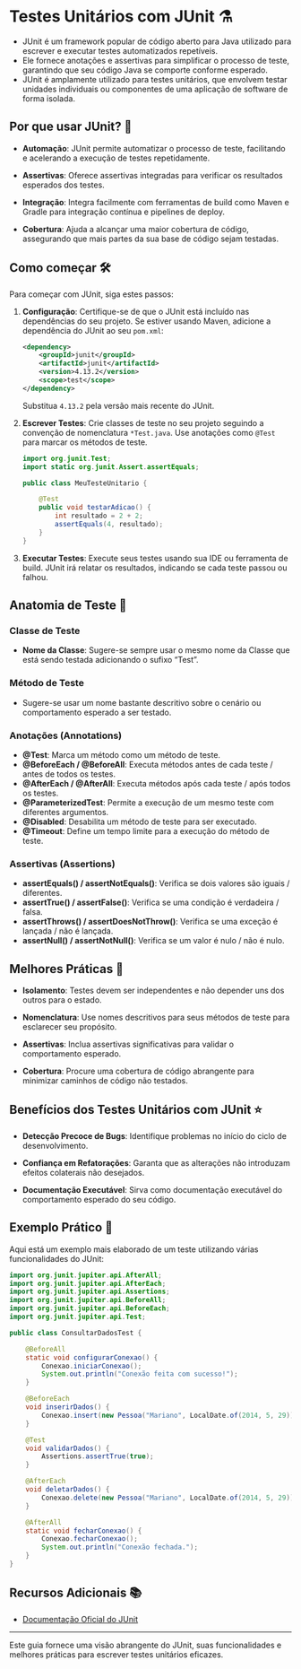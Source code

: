 # Testes Unitários com JUnit ⚗️

- JUnit é um framework popular de código aberto para Java utilizado para escrever e executar testes automatizados repetíveis.
- Ele fornece anotações e assertivas para simplificar o processo de teste, garantindo que seu código Java se comporte conforme esperado.
- JUnit é amplamente utilizado para testes unitários, que envolvem testar unidades individuais ou componentes de uma aplicação de software de forma isolada.

## Por que usar JUnit? 🚀

- **Automação**: JUnit permite automatizar o processo de teste, facilitando e acelerando a execução de testes repetidamente.
  
- **Assertivas**: Oferece assertivas integradas para verificar os resultados esperados dos testes.
  
- **Integração**: Integra facilmente com ferramentas de build como Maven e Gradle para integração contínua e pipelines de deploy.
  
- **Cobertura**: Ajuda a alcançar uma maior cobertura de código, assegurando que mais partes da sua base de código sejam testadas.

## Como começar 🛠️

Para começar com JUnit, siga estes passos:

1. **Configuração**: Certifique-se de que o JUnit está incluído nas dependências do seu projeto. Se estiver usando Maven, adicione a dependência do JUnit ao seu `pom.xml`:
   ```xml
   <dependency>
       <groupId>junit</groupId>
       <artifactId>junit</artifactId>
       <version>4.13.2</version>
       <scope>test</scope>
   </dependency>
   ```
   Substitua `4.13.2` pela versão mais recente do JUnit.

2. **Escrever Testes**: Crie classes de teste no seu projeto seguindo a convenção de nomenclatura `*Test.java`. Use anotações como `@Test` para marcar os métodos de teste.
   ```java
   import org.junit.Test;
   import static org.junit.Assert.assertEquals;
   
   public class MeuTesteUnitario {
   
       @Test
       public void testarAdicao() {
           int resultado = 2 + 2;
           assertEquals(4, resultado);
       }
   }
   ```

3. **Executar Testes**: Execute seus testes usando sua IDE ou ferramenta de build. JUnit irá relatar os resultados, indicando se cada teste passou ou falhou.

## Anatomia de Teste 📝

### Classe de Teste

- **Nome da Classe**: Sugere-se sempre usar o mesmo nome da Classe que está sendo testada adicionando o sufixo “Test”.

### Método de Teste

- Sugere-se usar um nome bastante descritivo sobre o cenário ou comportamento esperado a ser testado.

### Anotações (Annotations)

- **@Test**: Marca um método como um método de teste.
- **@BeforeEach / @BeforeAll**: Executa métodos antes de cada teste / antes de todos os testes.
- **@AfterEach / @AfterAll**: Executa métodos após cada teste / após todos os testes.
- **@ParameterizedTest**: Permite a execução de um mesmo teste com diferentes argumentos.
- **@Disabled**: Desabilita um método de teste para ser executado.
- **@Timeout**: Define um tempo limite para a execução do método de teste.

### Assertivas (Assertions)

- **assertEquals() / assertNotEquals()**: Verifica se dois valores são iguais / diferentes.
- **assertTrue() / assertFalse()**: Verifica se uma condição é verdadeira / falsa.
- **assertThrows() / assertDoesNotThrow()**: Verifica se uma exceção é lançada / não é lançada.
- **assertNull() / assertNotNull()**: Verifica se um valor é nulo / não é nulo.

## Melhores Práticas 🎯

- **Isolamento**: Testes devem ser independentes e não depender uns dos outros para o estado.
  
- **Nomenclatura**: Use nomes descritivos para seus métodos de teste para esclarecer seu propósito.
  
- **Assertivas**: Inclua assertivas significativas para validar o comportamento esperado.
  
- **Cobertura**: Procure uma cobertura de código abrangente para minimizar caminhos de código não testados.

## Benefícios dos Testes Unitários com JUnit ⭐

- **Detecção Precoce de Bugs**: Identifique problemas no início do ciclo de desenvolvimento.
  
- **Confiança em Refatorações**: Garanta que as alterações não introduzam efeitos colaterais não desejados.
  
- **Documentação Executável**: Sirva como documentação executável do comportamento esperado do seu código.

## Exemplo Prático 📘

Aqui está um exemplo mais elaborado de um teste utilizando várias funcionalidades do JUnit:

```java
import org.junit.jupiter.api.AfterAll;
import org.junit.jupiter.api.AfterEach;
import org.junit.jupiter.api.Assertions;
import org.junit.jupiter.api.BeforeAll;
import org.junit.jupiter.api.BeforeEach;
import org.junit.jupiter.api.Test;

public class ConsultarDadosTest {

    @BeforeAll 
    static void configurarConexao() {
        Conexao.iniciarConexao();
        System.out.println("Conexão feita com sucesso!");
    }

    @BeforeEach 
    void inserirDados() {
        Conexao.insert(new Pessoa("Mariano", LocalDate.of(2014, 5, 29)));
    }

    @Test
    void validarDados() {
        Assertions.assertTrue(true);
    }

    @AfterEach
    void deletarDados() {
        Conexao.delete(new Pessoa("Mariano", LocalDate.of(2014, 5, 29)));
    }

    @AfterAll
    static void fecharConexao() {
        Conexao.fecharConexao();
        System.out.println("Conexão fechada.");
    }
}
```

## Recursos Adicionais 📚

- [Documentação Oficial do JUnit](https://junit.org/junit5/docs/current/user-guide/)

---

Este guia fornece uma visão abrangente do JUnit, suas funcionalidades e melhores práticas para escrever testes unitários eficazes.
